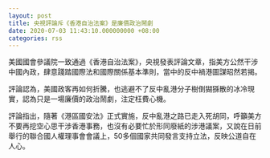 ```yaml
---
layout: post
title: 央視評論斥《香港自治法案》是廉價政治鬧劇
date: 2020-07-03 11:43:10.000000000 +08:00
categories: rss
---
```


美國國會參議院一致通過《香港自治法案》，央視發表評論文章，指美方公然干涉中國內政，肆意踐踏國際法和國際關係基本準則，當中的反中禍港圖謀昭然若揭。

評論認為，美國政客再如何折騰，也逃避不了反中亂港分子樹倒猢猻散的冰冷現實，認為只是一場廉價的政治鬧劇，注定枉費心機。

評論指出，隨著《港區國安法》正式實施，反中亂港之路已走入死胡同，呼籲美方不要再挖空心思干涉香港事務，也沒有必要忙於形同廢紙的涉港議案，又說在日前舉行的聯合國人權理事會會議上，50多個國家共同發言支持立法，反映公道自在人心。
